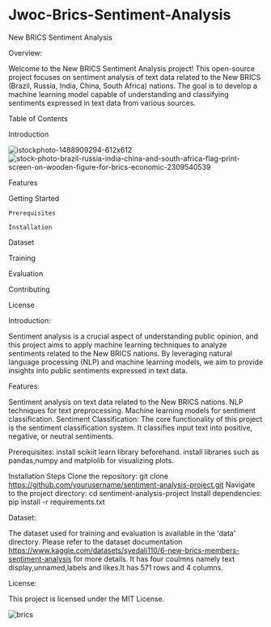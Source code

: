 # Jwoc-Brics-Sentiment-Analysis

New BRICS Sentiment Analysis

Overview:


Welcome to the New BRICS Sentiment Analysis project! This open-source project focuses on sentiment analysis of text data related to the New BRICS (Brazil, Russia, India, China, South Africa) nations. The goal is to develop a machine learning model capable of understanding and classifying sentiments expressed in text data from various sources.

Table of Contents

Introduction

![istockphoto-1488909294-612x612](https://github.com/Yuvika-14/Jwoc-Brics-Sentiment-Analysis/assets/147125433/0eb58a8c-74b9-40f5-bb74-eb73c7a271f6)
![stock-photo-brazil-russia-india-china-and-south-africa-flag-print-screen-on-wooden-figure-for-brics-economic-2309540539](https://github.com/Yuvika-14/Jwoc-Brics-Sentiment-Analysis/assets/147125433/70b5068e-08fa-4972-8113-808091027e38)



Features

Getting Started

    Prerequisites
    
    Installation
    


Dataset



Training

Evaluation

Contributing

License


Introduction:

Sentiment analysis is a crucial aspect of understanding public opinion, and this project aims to apply machine learning techniques to analyze sentiments related to the New BRICS nations. By leveraging natural language processing (NLP) and machine learning models, we aim to provide insights into public sentiments expressed in text data.

Features:

Sentiment analysis on text data related to the New BRICS nations.
NLP techniques for text preprocessing.
Machine learning models for sentiment classification.
Sentiment Classification: The core functionality of this project is the sentiment classification system. It classifies input text into positive, negative, or neutral sentiments.

Prerequisites:
install scikiit learn library beforehand.
install libraries such as pandas,numpy and matplolib for visualizing plots.




Installation Steps
Clone the repository: git clone https://github.com/yourusername/sentiment-analysis-project.git
Navigate to the project directory: cd sentiment-analysis-project
Install dependencies: pip install -r requirements.txt


Dataset:

The dataset used for training and evaluation is available in the 'data' directory. Please refer to the dataset documentation  https://www.kaggle.com/datasets/syedali110/6-new-brics-members-sentiment-analysis for more details.
It has four coulmns namely text display,unnamed,labels and likes.It has 571 rows and 4 columns.

License:

This project is licensed under the MIT License.

![brics](https://github.com/Yuvika-14/Jwoc-Brics-Sentiment-Analysis/assets/147125433/2a8948c2-5063-4c57-ba8d-a58d62e3e4d4)


